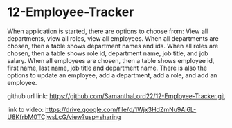 # 12-Employee-Tracker
When application is started, there are options to choose from:
View all departments, view all roles, view all employees.
When all departments are chosen, then a table shows department names and ids.
When all roles are chosen, then a table shows role id, department name, job title, and job salary.
When all employees are chosen, then a table shows employee id, first name, last name, job title and department name.
There is also the options to update an employee, add a department, add a role, and add an employee.

github url link:
https://github.com/SamanthaLord22/12-Employee-Tracker.git

link to video:
https://drive.google.com/file/d/1Wjx3HdZmNu9Ai6L-U8KfrbM0TCjwsLcG/view?usp=sharing
